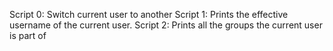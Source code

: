 Script 0: Switch current user to another
Script 1: Prints the effective username of the current user.
Script 2: Prints all the groups the current user is part of
